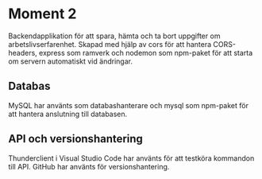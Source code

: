 # Moment 2 #

Backendapplikation för att spara, hämta och ta bort uppgifter om arbetslivserfarenhet. Skapad med hjälp av cors för att hantera CORS-headers, express som ramverk och nodemon som npm-paket för att starta om servern automatiskt vid ändringar. 

## Databas ##

MySQL har använts som databashanterare och mysql som npm-paket för att hantera anslutning till databasen.

## API och versionshantering ##

Thunderclient i Visual Studio Code har använts för att testköra kommandon till API. GitHub har använts för versionshantering. 

